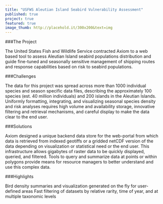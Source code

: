```yaml
---
title: "USFWS Aleutian Island Seabird Vulnerability Assessment"
published: true
project: true
featured: true
image_thumb: http://placehold.it/300x200&text=img
---
```


###The Project

The United States Fish and Wildlife Service contracted Axiom to a web based tool to assess Aleutian Island seabird populations distribution and guide fine-tuned and seasonally sensitive management of shipping routes and response capabilities based on risk to seabird populations.

###Challenges

The data for this project was spread across more than 1000 individual species and season specific data files, describing the approximately 100 species (est. 40 million individuals) and 200 islands in the Aleutian Islands. Uniformly formatting, integrating, and visualizing seasonal species density and risk analyses requires high volume and availability storage, innovative filtering and retrieval mechanisms, and careful display to make the data clear to the end user.

###Solutions

Axiom designed a unique backend data store for the web-portal from which data is retrieved from indexed geotiffs or a gridded netCDF version of the data depending on visualization or  statistical need or the end user. This infrastructure allows gigabytes of raster data to be quickly displayed, queried, and filtered. Tools to query and summarize data at points or within polygons provide means for resource managers to better understand and use this complex data.

###Highlights

Bird density summaries and visualization generated on the fly for user-defined areas
Fast filtering of datasets by relative rarity, time of year, and at multiple taxonomic levels


